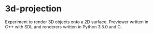 # 3d-projection
Experiment to render 3D objects onto a 2D surface. Previewer written in C++ with SDL and renderers written in Python 3.5.0 and C.
